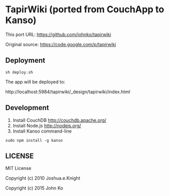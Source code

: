 # TapirWiki (ported from CouchApp to Kanso)

This port URL: https://github.com/johnko/tapirwiki

Original source: https://code.google.com/p/tapirwiki

## Deployment

```
sh deploy.sh
```

The app will be deployed to:

http://localhost:5984/tapirwiki/_design/tapirwiki/index.html

## Development

1. Install CouchDB http://couchdb.apache.org/
2. Install Node.js http://nodejs.org/
3. Install Kanso command-line
```
sudo npm install -g kanso
```

## LICENSE

MIT License

Copyright (c) 2010 Joshua.e.Knight

Copyright (c) 2015 John Ko
